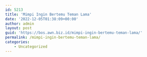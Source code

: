 ```yaml
---
id: 5213
title: 'Mimpi Ingin Bertemu Teman Lama'
date: '2022-12-05T01:38:09+00:00'
author: admin
layout: post
guid: 'https://bos.awn.biz.id/mimpi-ingin-bertemu-teman-lama/'
permalink: /mimpi-ingin-bertemu-teman-lama/
categories:
    - Uncategorized
---
```



